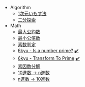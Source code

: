 - Algorithm
  - [1次元いもす法](https://github.com/1b0325h/ac-python/blob/main/algorithm/imos_1.py)
  - [二分探索](https://github.com/1b0325h/ac-python/blob/main/algorithm/meguru.py)
- Math
  - [最大公約数](https://github.com/1b0325h/ac-python/blob/main/math/gcd.py)
  - [最小公倍数](https://github.com/1b0325h/ac-python/blob/main/math/lcm.py)
  - [素数判定](https://github.com/1b0325h/ac-python/blob/main/math/is_prime.py)
   - [6kyu - Is a number prime?](https://www.codewars.com/kata/5262119038c0985a5b00029f) [:heavy_check_mark:](https://github.com/1b0325h/ac-python/blob/main/problems/6kyu-is_a_number_prime.ipynb)
   - [6kyu - Transform To Prime](https://www.codewars.com/kata/5a946d9fba1bb5135100007c) [:heavy_check_mark:](https://github.com/1b0325h/ac-python/blob/main/problems/6kyu-transform_to_prime.ipynb)
  - [素因数分解](https://github.com/1b0325h/ac-python/blob/main/math/prime_factors.py)
  - [10進数 → n進数](https://github.com/1b0325h/ac-python/blob/main/math/to_base_n.py)
  - [n進数 → 10進数](https://github.com/1b0325h/ac-python/blob/main/math/to_base_10.py)
